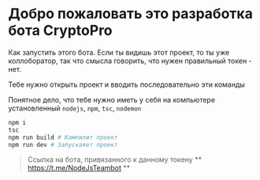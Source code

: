 # Добро пожаловать это разработка бота CryptoPro

Как запустить этого бота. Если ты видишь этот проект, то ты уже коллоборатор, так что смысла говорить, что нужен правильный токен - нет.

Тебе нужно открыть проект и вводить последовательно эти команды

Понятное дело, что тебе нужно иметь у себя на компьютере установленный `nodejs`, `npm`, `tsc`, `nodemon`

```sh
npm i
tsc
npm run build # Компилит проект
npm run dev # Запускаяет проект
```

> Ссылка на бота, привязанного к данному токену ** https://t.me/NodeJsTeambot **